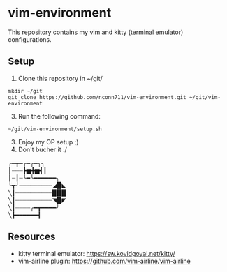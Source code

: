 # vim-environment

This repository contains my vim and kitty (terminal emulator) configurations.

## Setup
1. Clone this repository in ~/git/
```
mkdir ~/git
git clone https://github.com/nconn711/vim-environment.git ~/git/vim-environment
```
3. Run the following command:
```
~/git/vim-environment/setup.sh
```
3. Enjoy my OP setup ;)
4. Don't bucher it :/

╭━┳━╭━╭━╮╮<br />
┃┈┈┈┣▅╋▅┫┃<br />
┃┈┃┈╰━╰━━━━━━╮<br />
╰┳╯┈┈┈┈┈┈┈┈┈◢▉◣<br />
╲┃┈┈┈┈┈┈┈┈┈┈▉▉▉<br />
╲┃┈┈┈┈┈┈┈┈┈┈◥▉◤<br />
╲┃┈┈┈┈╭━┳━━━━╯<br />
╲┣━━━━━━┫<br />

## Resources
- kitty terminal emulator: https://sw.kovidgoyal.net/kitty/
- vim-airline plugin: https://github.com/vim-airline/vim-airline
